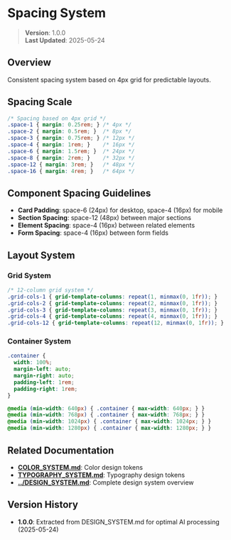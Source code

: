 
# Spacing System

> **Version**: 1.0.0  
> **Last Updated**: 2025-05-24

## Overview

Consistent spacing system based on 4px grid for predictable layouts.

## Spacing Scale
```css
/* Spacing based on 4px grid */
.space-1 { margin: 0.25rem; } /* 4px */
.space-2 { margin: 0.5rem; }  /* 8px */
.space-3 { margin: 0.75rem; } /* 12px */
.space-4 { margin: 1rem; }    /* 16px */
.space-6 { margin: 1.5rem; }  /* 24px */
.space-8 { margin: 2rem; }    /* 32px */
.space-12 { margin: 3rem; }   /* 48px */
.space-16 { margin: 4rem; }   /* 64px */
```

## Component Spacing Guidelines
- **Card Padding**: space-6 (24px) for desktop, space-4 (16px) for mobile
- **Section Spacing**: space-12 (48px) between major sections
- **Element Spacing**: space-4 (16px) between related elements
- **Form Spacing**: space-4 (16px) between form fields

## Layout System

### Grid System
```css
/* 12-column grid system */
.grid-cols-1 { grid-template-columns: repeat(1, minmax(0, 1fr)); }
.grid-cols-2 { grid-template-columns: repeat(2, minmax(0, 1fr)); }
.grid-cols-3 { grid-template-columns: repeat(3, minmax(0, 1fr)); }
.grid-cols-4 { grid-template-columns: repeat(4, minmax(0, 1fr)); }
.grid-cols-12 { grid-template-columns: repeat(12, minmax(0, 1fr)); }
```

### Container System
```css
.container {
  width: 100%;
  margin-left: auto;
  margin-right: auto;
  padding-left: 1rem;
  padding-right: 1rem;
}

@media (min-width: 640px) { .container { max-width: 640px; } }
@media (min-width: 768px) { .container { max-width: 768px; } }
@media (min-width: 1024px) { .container { max-width: 1024px; } }
@media (min-width: 1280px) { .container { max-width: 1280px; } }
```

## Related Documentation

- **[COLOR_SYSTEM.md](COLOR_SYSTEM.md)**: Color design tokens
- **[TYPOGRAPHY_SYSTEM.md](TYPOGRAPHY_SYSTEM.md)**: Typography design tokens
- **[../DESIGN_SYSTEM.md](../DESIGN_SYSTEM.md)**: Complete design system overview

## Version History

- **1.0.0**: Extracted from DESIGN_SYSTEM.md for optimal AI processing (2025-05-24)
